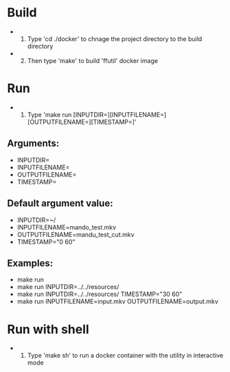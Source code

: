 # Build
* 1. Type 'cd ./docker' to chnage the project directory to the build directory
* 2. Then type 'make' to build 'ffutil' docker image

# Run
* 1. Type 'make run [INPUTDIR=][INPUTFILENAME=][OUTPUTFILENAME=][TIMESTAMP=]'

## Arguments:
* INPUTDIR=<directory with input and output files>
* INPUTFILENAME=<name of input file>
* OUTPUTFILENAME=<name of output file>
* TIMESTAMP=<from time in seconds to time in seconds>

## Default argument value:
* INPUTDIR=~/
* INPUTFILENAME=mando_test.mkv
* OUTPUTFILENAME=mandu_test_cut.mkv
* TIMESTAMP="0 60"

## Examples:
* make run
* make run INPUTDIR=../../resources/
* make run INPUTDIR=../../resources/ TIMESTAMP="30 60"
* make run INPUTFILENAME=input.mkv OUTPUTFILENAME=output.mkv

# Run with shell
* 1. Type 'make sh' to run a docker container with the utility in interactive mode
